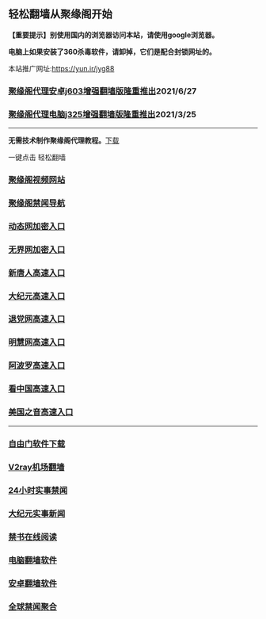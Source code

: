## 轻松翻墙从聚缘阁开始

**【重要提示】别使用国内的浏览器访问本站，请使用google浏览器。**

**电脑上如果安装了360杀毒软件，请卸掉，它们是配合封锁网址的。**

本站推广网址:https://yun.ir/jyg88

### [聚缘阁代理安卓j603增强翻墙版隆重推出](https://gitlab.com/juyuange/2/-/raw/master/j603.apk)2021/6/27

### [聚缘阁代理电脑j325增强翻墙版隆重推出](https://gitlab.com/juyuange/2/-/raw/master/j325dn.rar)2021/3/25

***



**无需技术制作聚缘阁代理教程。**[下载](https://gitlab.com/j25414/jyg/-/raw/master/jygdl.rar)

一键点击 轻松翻墙



### [聚缘阁视频网站](https://vd-river-c3b7.d54413.workers.dev/)

### [聚缘阁禁闻导航](https://ddively-tooth-5b62.gi6vi15d.workers.dev)

### [动态网加密入口](https://pro-damp-union-9580.gi6vi15d.workers.dev/veevtt/t444p)

### [无界网加密入口](https://pro-damp-union-9580.gi6vi15d.workers.dev/beeeu/n12t)

### [新唐人高速入口](https://pro-damp-union-9580.gi6vi15d.workers.dev/ocffft/a5t)

### [大纪元高速入口](https://pro-damp-union-9580.gi6vi15d.workers.dev/ffvrrre/e7b)

### [退党网高速入口](https://pro-damp-union-9580.gi6vi15d.workers.dev/rrbbc/w8e)

### [明慧网高速入口](https://pro-damp-union-9580.gi6vi15d.workers.dev/rcccbb/e3w)

### [阿波罗高速入口](https://pro-damp-union-9580.gi6vi15d.workers.dev/wwws/p13a)

### [看中国高速入口](https://pro-damp-union-9580.gi6vi15d.workers.dev/qqqur/p11n)

### [美国之音高速入口](https://pro-damp-union-9580.gi6vi15d.workers.dev/qqqug/y18m)



***






### [自由门软件下载](https://git.io/skyfree)

### [V2ray机场翻墙](https://github.com/bannedbook/fanqiang/wiki/V2ray%E6%9C%BA%E5%9C%BA)

### [24小时实事禁闻](https://github.com/fyvn2199/djy/blob/master/gb/n24hr.md?dfh#1)

### [大纪元实事新闻](https://github.com/fyvn2199/djy/blob/master/gb/nsc413.md?dfh#1)

### [禁书在线阅读](https://github.com/txyzum203/djy/blob/master/gb/9p.md?flntdtv#1)

### [电脑翻墙软件](https://github.com/Alvin9999/new-pac/wiki)

### [安卓翻墙软件](https://git.io/afq)

### [全球禁闻聚合](https://github.com/gfw-breaker/banned-news1/blob/master/README.md)












